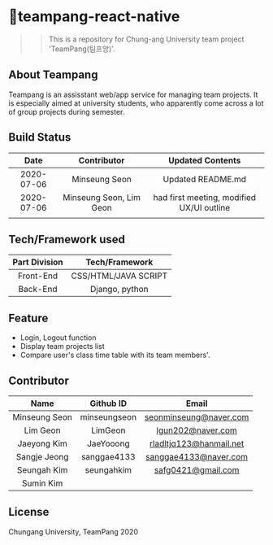 # :dragon_face:teampang-react-native
>> This is a repository for Chung-ang University team project 'TeamPang(팀프앙)'. 

## About Teampang  
Teampang is an assisstant web/app service for managing team projects. It is especially aimed at university students, who apparently come across a lot of group projects during semester.  

## Build Status  
| **Date** | **Contributor** | **Updated Contents** |
|:----:|:-----------:|:----------------:|
|2020-07-06|Minseung Seon|Updated README.md|
|2020-07-06|Minseung Seon, Lim Geon|had first meeting, modified UX/UI outline|
| | | | 

## Tech/Framework used  
| **Part Division** | **Tech/Framework** |
|:-------------:|:--------------:|
|Front-End|CSS/HTML/JAVA SCRIPT|
|Back-End|Django, python|

## Feature  
* Login, Logout function  
* Display team projects list  
* Compare user's class time table with its team members'. 

## Contributor  
| **Name** |**Github ID**|**Email**|
|:--------:|:-----------:|:-------:|
|Minseung Seon|minseungseon|seonminseung@naver.com|
|Lim Geon|LimGeon|lgun202@naver.com|
|Jaeyong Kim|JaeYooong|rladltjq123@hanmail.net|
|Sangje Jeong|sanggae4133|sanggae4133@naver.com|
|Seungah Kim|seungahkim|safg0421@gmail.com|
|Sumin Kim|||
  
## License  
Chungang University, TeamPang 2020


